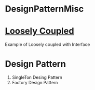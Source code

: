 # DesignPatternMisc
# [Loosely Coupled](https://github.com/Narendra-cyb/DesignPatternMisc/tree/master/LooselyCoupled)
  Example of Loosely coupled with Interface
# Design Pattern
1. SingleTon Desing Pattern
2. Factory Design Pattern
